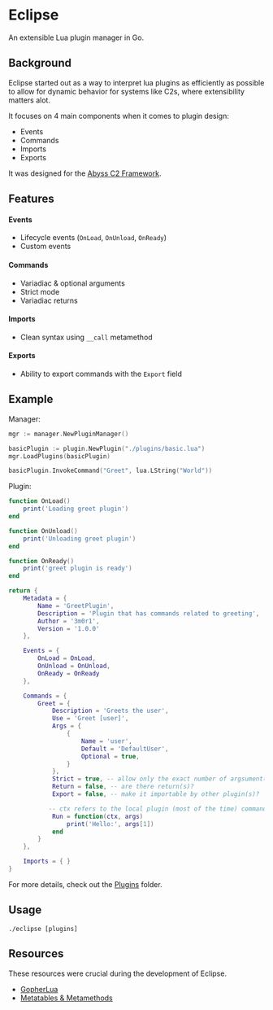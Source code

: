 
# Eclipse

An extensible Lua plugin manager in Go.

## Background
Eclipse started out as a way to interpret lua plugins as efficiently as possible to allow for dynamic behavior for systems like C2s, where extensibility matters alot.

It focuses on 4 main components when it comes to plugin design:

- Events
- Commands
- Imports
- Exports

It was designed for the [Abyss C2 Framework](https://github.com/AbyssFramework).

## Features

#### Events
- Lifecycle events (``OnLoad``, ``OnUnload``, ``OnReady``)
- Custom events

#### Commands
- Variadiac & optional arguments
- Strict mode
- Variadiac returns

#### Imports
- Clean syntax using ``__call`` metamethod

#### Exports
- Ability to export commands with the ``Export`` field
## Example

Manager:
```go
mgr := manager.NewPluginManager()

basicPlugin := plugin.NewPlugin("./plugins/basic.lua")
mgr.LoadPlugins(basicPlugin)

basicPlugin.InvokeCommand("Greet", lua.LString("World"))
```

Plugin:
```lua
function OnLoad()
    print('Loading greet plugin')
end

function OnUnload()
    print('Unloading greet plugin')
end

function OnReady()
    print('greet plugin is ready')
end

return {
    Metadata = {
        Name = 'GreetPlugin',
        Description = 'Plugin that has commands related to greeting',
        Author = '3m0r1',
        Version = '1.0.0'
    },

    Events = {
        OnLoad = OnLoad,
        OnUnload = OnUnload,
        OnReady = OnReady
    },

    Commands = {
        Greet = {
            Description = 'Greets the user',
            Use = 'Greet [user]',
            Args = {
                {
                    Name = 'user',
                    Default = 'DefaultUser',
                    Optional = true,
                }
            },
            Strict = true, -- allow only the exact number of argsument(s)?
            Return = false, -- are there return(s)?
            Export = false, -- make it importable by other plugin(s)?

           -- ctx refers to the local plugin (most of the time) commands are invoked
            Run = function(ctx, args)
                print('Hello:', args[1])
            end
        }
    },

    Imports = { }
}
```
For more details, check out the [Plugins](https://github.com/3m0r1/Eclipse/tree/main/plugins/) folder.

## Usage
```
./eclipse [plugins]
```

## Resources
These resources were crucial during the development of Eclipse.

- [GopherLua](https://github.com/yuin/gopher-lua)
- [Metatables & Metamethods](https://www.lua.org/pil/13.html)
